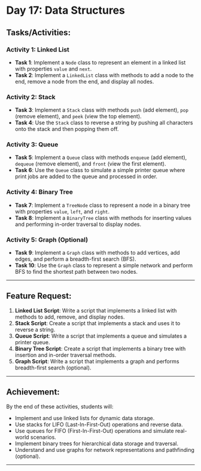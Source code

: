 # Day 17: Data Structures

## **Tasks/Activities:**


### **Activity 1: Linked List**
- **Task 1**: Implement a `Node` class to represent an element in a linked list with properties `value` and `next`.
- **Task 2**: Implement a `LinkedList` class with methods to add a node to the end, remove a node from the end, and display all nodes.


### **Activity 2: Stack**
- **Task 3**: Implement a `Stack` class with methods `push` (add element), `pop` (remove element), and `peek` (view the top element).
- **Task 4**: Use the `Stack` class to reverse a string by pushing all characters onto the stack and then popping them off.


### **Activity 3: Queue**
- **Task 5**: Implement a `Queue` class with methods `enqueue` (add element), `dequeue` (remove element), and `front` (view the first element).
- **Task 6**: Use the `Queue` class to simulate a simple printer queue where print jobs are added to the queue and processed in order.

### **Activity 4: Binary Tree**

- **Task 7**: Implement a `TreeNode` class to represent a node in a binary tree with properties `value`, `left`, and `right`.
- **Task 8**: Implement a `BinaryTree` class with methods for inserting values and performing in-order traversal to display nodes.

### **Activity 5: Graph (Optional)**

- **Task 9**: Implement a `Graph` class with methods to add vertices, add edges, and perform a breadth-first search (BFS).
- **Task 10**: Use the `Graph` class to represent a simple network and perform BFS to find the shortest path between two nodes.

---

## **Feature Request:**

1. **Linked List Script**: Write a script that implements a linked list with methods to add, remove, and display nodes.
2. **Stack Script**: Create a script that implements a stack and uses it to reverse a string.
3. **Queue Script**: Write a script that implements a queue and simulates a printer queue.
4. **Binary Tree Script**: Create a script that implements a binary tree with insertion and in-order traversal methods.
5. **Graph Script**: Write a script that implements a graph and performs breadth-first search (optional).

---

## **Achievement:**

By the end of these activities, students will:

- Implement and use linked lists for dynamic data storage.
- Use stacks for LIFO (Last-In-First-Out) operations and reverse data.
- Use queues for FIFO (First-In-First-Out) operations and simulate real-world scenarios.
- Implement binary trees for hierarchical data storage and traversal.
- Understand and use graphs for network representations and pathfinding (optional).

---